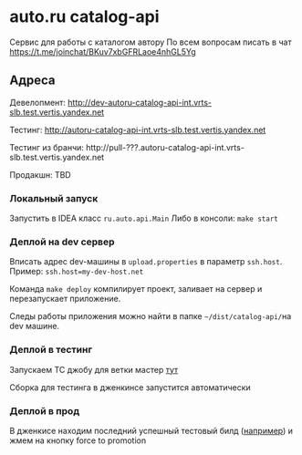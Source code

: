# auto.ru catalog-api #

Сервис для работы с каталогом автору
По всем вопросам писать в чат https://t.me/joinchat/BKuv7xbGFRLaoe4nhGL5Yg

## Адреса ##

Девелопмент: http://dev-autoru-catalog-api-int.vrts-slb.test.vertis.yandex.net

Тестинг: http://autoru-catalog-api-int.vrts-slb.test.vertis.yandex.net

Тестинг из бранчи: http://pull-???.autoru-catalog-api-int.vrts-slb.test.vertis.yandex.net

Продакшн: TBD

### Локальный запуск

Запустить в IDEA класс `ru.auto.api.Main`
Либо в консоли: `make start`

### Деплой на dev сервер

Вписать адрес dev-машины в `upload.properties` в параметр `ssh.host`.
Пример: `ssh.host=my-dev-host.net`

Команда `make deploy` компилирует проект, заливает на сервер и перезапускает приложение.

Следы работы приложения можно найти в папке `~/dist/catalog-api/`на dev машине.

### Деплой в тестинг 

Запускаем ТС джобу для ветки мастер [тут]( https://t.vertis.yandex-team.ru/viewType.html?buildTypeId=VerticalsBackend_AutoruCatalog_Release)

Сборка для тестинга в дженкинсе запустится автоматически

### Деплой в прод

В дженкисе находим последний успешный тестовый билд ([например](https://j.vertis.yandex-team.ru/job/Deploys/job/Autoru/job/testing/job/autoru-catalog-api/78/promotion/))  и жмем на кнопку force to promotion 
